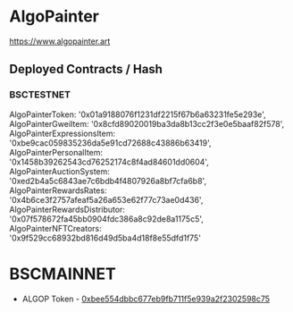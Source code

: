 # AlgoPainter 

https://www.algopainter.art

## Deployed Contracts / Hash

### BSCTESTNET
  AlgoPainterToken: '0x01a9188076f1231df2215f67b6a63231fe5e293e',
  AlgoPainterGweiItem: '0x8cfd89020019ba3da8b13cc2f3e0e5baaf82f578',
  AlgoPainterExpressionsItem: '0xbe9cac059835236da5e91cd72688c43886b63419',
  AlgoPainterPersonalItem: '0x1458b39262543cd76252174c8f4ad84601dd0604',
  AlgoPainterAuctionSystem: '0xed2b4a5c6843ae7c6bdb4f4807926a8bf7cfa6b8',
  AlgoPainterRewardsRates: '0x4b6ce3f2757afeaf5a26a653e62f77c73ae0d436',
  AlgoPainterRewardsDistributor: '0x07f578672fa45bb0904fdc386a8c92de8a1175c5',
  AlgoPainterNFTCreators: '0x9f529cc68932bd816d49d5ba4d18f8e55dfd1f75'

# BSCMAINNET

- ALGOP Token - [0xbee554dbbc677eb9fb711f5e939a2f2302598c75](https://bscscan.com/token/0xbee554dbbc677eb9fb711f5e939a2f2302598c75)